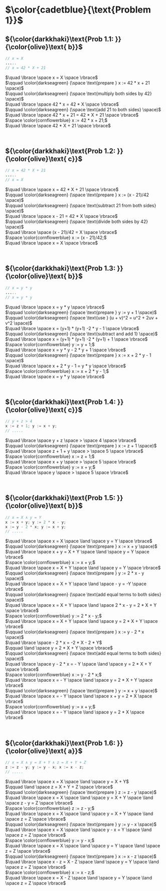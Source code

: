 # $\color{cadetblue}{\text{Problem 1}}$

## ${\color{darkkhaki}\text{Prob 1.1: }}{\color{olive}\text{ b}}$

```java
// x = X
.....
// x = 42 * X + 21
```

$\quad \lbrace \space x = X \space \rbrace$  
$\qquad \color{darkseagreen} (\space \text{prepare } x := 42 * x + 21 \space)$  
$\qquad \color{darkseagreen} (\space \text{multiply both sides by 42} \space)$  
$\quad \lbrace \space 42 * x = 42 * X \space \rbrace$  
$\qquad \color{darkseagreen} (\space \text{add 21 to both sides} \space)$  
$\quad \lbrace \space 42 * x + 21 = 42 * X + 21 \space \rbrace$  
$\space \color{cornflowerblue} x := 42 * x + 21;$  
$\quad \lbrace \space 42 * X + 21 \space \rbrace$  

&nbsp;

## ${\color{darkkhaki}\text{Prob 1.2: }}{\color{olive}\text{ c}}$

```java
// x = 42 * X + 21
.....
// x = X
```

$\quad \lbrace \space x = 42 * X + 21 \space \rbrace$  
$\qquad \color{darkseagreen} (\space \text{prepare } x := (x - 21)/42 \space)$  
$\qquad \color{darkseagreen} (\space \text{subtract 21 from both sides} \space)$  
$\quad \lbrace \space x - 21 = 42 * X \space \rbrace$  
$\qquad \color{darkseagreen} (\space \text{divide both sides by 42} \space)$  
$\quad \lbrace \space (x - 21)/42 = X \space \rbrace$  
$\space \color{cornflowerblue} x := (x - 21)/42;$  
$\quad \lbrace \space x = X \space \rbrace$  

&nbsp;

## ${\color{darkkhaki}\text{Prob 1.3: }}{\color{olive}\text{ b}}$

```java
// x = y * y
.....
// x = y * y
```

$\quad \lbrace \space x = y * y \space \rbrace$  
$\qquad \color{darkseagreen} (\space \text{prepare } y := y + 1 \space)$  
$\qquad \color{darkseagreen} (\space \text{use } (u + v)^2 = u^2 + 2uv + v^2 \space)$  
$\quad \lbrace \space x = (y+1) * (y+1) -2 * y - 1 \space \rbrace$  
$\qquad \color{darkseagreen} (\space \text{subtract and add 1} \space)$  
$\quad \lbrace \space x = (y+1) * (y+1) -2 * (y+1) + 1 \space \rbrace$  
$\space \color{cornflowerblue} y := y + 1;$  
$\quad \lbrace \space x = y * y - 2 * y + 1 \space \rbrace$  
$\qquad \color{darkseagreen} (\space \text{prepare } x := x + 2 * y - 1 \space)$  
$\quad \lbrace \space x + 2 * y - 1 = y * y \space \rbrace$  
$\space \color{cornflowerblue} x := x + 2 * y - 1;$  
$\quad \lbrace \space x = y * y \space \rbrace$  

&nbsp;

## ${\color{darkkhaki}\text{Prob 1.4: }}{\color{olive}\text{ c}}$

```java
// y + z > 4
x := z + 1; y := x + y;
// .....
```

$\quad \lbrace \space y + z \space > \space 4 \space \rbrace$  
$\qquad \color{darkseagreen} (\space \text{prepare } x := z + 1 \space)$  
$\quad \lbrace \space z + 1 + y \space > \space 5 \space \rbrace$  
$\space \color{cornflowerblue} x := z + 1;$  
$\quad \lbrace \space x + y \space > \space 5 \space \rbrace$  
$\space \color{cornflowerblue} y := x + y;$  
$\quad \lbrace \space y \space > \space 5 \space \rbrace$  

&nbsp;

## ${\color{darkkhaki}\text{Prob 1.5: }}{\color{olive}\text{ b}}$

```java
// x = X ∧ y = Y 
x := x + y; y := 2 * x - y;
x := y - 2 * x; y := x + y;
// .....
```

$\quad \lbrace \space x = X \space \land \space y = Y \space \rbrace$  
$\qquad \color{darkseagreen} (\space \text{prepare } x := x + y \space)$  
$\quad \lbrace \space x + y = X + Y \space \land \space y = Y \space \rbrace$  
$\space \color{cornflowerblue} x := x + y;$  
$\quad \lbrace \space x = X + Y \space \land \space y = Y \space \rbrace$  
$\qquad \color{darkseagreen} (\space \text{prepare } y := 2 * x - y \space)$  
$\quad \lbrace \space x = X + Y \space \land \space - y = -Y \space \rbrace$  
$\qquad \color{darkseagreen} (\space \text{add equal terms to both sides} \space)$  
$\quad \lbrace \space x = X + Y \space \land \space 2 * x - y = 2 * X + Y \space \rbrace$  
$\space \color{cornflowerblue} y := 2 * x - y;$  
$\quad \lbrace \space x = X + Y \space \land \space y = 2 * X + Y \space \rbrace$  
$\qquad \color{darkseagreen} (\space \text{prepare } x := y - 2 * x \space)$  
$\quad \lbrace \space - 2 * x = -2 * X - 2 * Y$  
$\qquad \land \space y = 2 * X + Y \space \rbrace$  
$\qquad \color{darkseagreen} (\space \text{add equal terms to both sides} \space)$  
$\quad \lbrace \space y - 2 * x = - Y \space \land \space y = 2 * X + Y \space \rbrace$  
$\space \color{cornflowerblue} x := y - 2 * x;$  
$\quad \lbrace \space x = - Y \space \land \space y = 2 * X + Y \space \rbrace$  
$\qquad \color{darkseagreen} (\space \text{prepare } y := x + y \space)$  
$\quad \lbrace \space x = - Y \space \land \space x + y = 2 * X \space \rbrace$  
$\space \color{cornflowerblue} y := x + y;$  
$\quad \lbrace \space x = - Y \space \land \space y = 2 * X \space \rbrace$  

&nbsp;

## ${\color{darkkhaki}\text{Prob 1.6: }}{\color{olive}\text{ a}}$

```java
// x = X ∧ y = X + Y ∧ z = X + Y + Z
z := z - y; y := y - x; x := x - z;
// .....
```

$\quad \lbrace \space x = X \space \land \space y = X + Y$  
$\qquad \land \space z = X + Y + Z \space \rbrace$  
$\qquad \color{darkseagreen} (\space \text{prepare } z := z - y \space)$  
$\quad \lbrace \space x = X \space \land \space y = X + Y \space \land \space z - y = Z \space \rbrace$  
$\space \color{cornflowerblue} z := z - y;$  
$\quad \lbrace \space x = X \space \land \space y = X + Y \space \land \space z = Z \space \rbrace$  
$\qquad \color{darkseagreen} (\space \text{prepare } y := y - x \space)$  
$\quad \lbrace \space x = X \space \land \space y - x = Y \space \land \space z = Z \space \rbrace$  
$\space \color{cornflowerblue} y := y - x;$  
$\quad \lbrace \space x = X \space \land \space y = Y \space \land \space z = Z \space \rbrace$  
$\qquad \color{darkseagreen} (\space \text{prepare } x := x - z \space)$  
$\quad \lbrace \space x - z = X - Z \space \land \space y = Y \space \land \space z = Z \space \rbrace$  
$\space \color{cornflowerblue} x := x - z;$  
$\quad \lbrace \space x = X - Z \space \land \space y = Y \space \land \space z = Z \space \rbrace$  

&nbsp;
